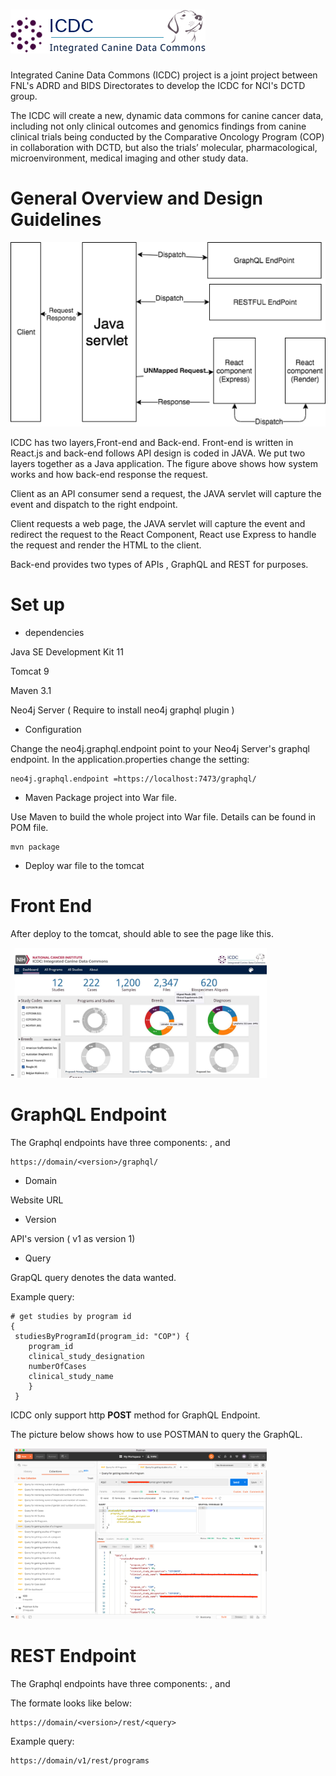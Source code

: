 #  ![ Image 1](doc/logo.png)

Integrated Canine Data Commons (ICDC) project is a joint project between FNL's ADRD and BIDS Directorates to develop the ICDC for NCI's DCTD group.

The ICDC will  create a new, dynamic data commons for canine cancer data, including not only clinical outcomes and genomics findings from canine clinical trials being conducted by the Comparative Oncology Program (COP) in collaboration with DCTD, but also the trials’ molecular, pharmacological, microenvironment, medical imaging and other study data.





# General Overview and Design Guidelines

![ Image 1](doc/system.png)

ICDC has two layers,Front-end and Back-end. Front-end is written in React.js and back-end follows API design is coded in JAVA.  We put two layers together as a Java application.  The figure above shows how system works and how back-end response the request. 

Client as an API consumer send a request, the JAVA servlet will capture the event and dispatch to the right endpoint. 

Client requests a web page, the JAVA servlet will capture the event and redirect the request to the React Component, React use Express to handle the request and render the HTML to the client.


Back-end provides two types of APIs , GraphQL and REST for purposes. 



# Set up

* dependencies 

Java SE Development Kit 11 


Tomcat 9


Maven 3.1


Neo4j Server ( Require to install neo4j graphql plugin )


* Configuration 

Change the neo4j.graphql.endpoint point to your Neo4j Server's graphql endpoint.  In the application.properties change the setting:
	
	
	neo4j.graphql.endpoint =https://localhost:7473/graphql/


	 

* Maven Package project into War file. 

Use Maven to build the whole project into War file. Details can be found in POM file.

	mvn package

* Deploy war file to the tomcat



# Front End

After deploy to the tomcat, should able to see the page like this. 


 -<img src="doc/front-end.png" width="80%">
 

# GraphQL Endpoint

The Graphql endpoints have three components: <domain>, <version> and <query>


	https://domain/<version>/graphql/ 

* Domain

Website URL

* Version

 API's  version ( v1 as version 1) 

* Query

GrapQL query denotes the data wanted. 

Example query:
	
	# get studies by program id
	{
	 studiesByProgramId(program_id: "COP") {
	    program_id
        clinical_study_designation
        numberOfCases
        clinical_study_name
        }
     }




ICDC only support http <b>POST</b> method for GraphQL Endpoint. 

The picture below shows how to use POSTMAN to query the GraphQL. 

-<img src="doc/postman.png" width="80%">


# REST Endpoint

The Graphql endpoints have three components: <domain>, <version> and <query>

The formate looks like below:

	https://domain/<version>/rest/<query>


Example query:

	https://domain/v1/rest/programs





